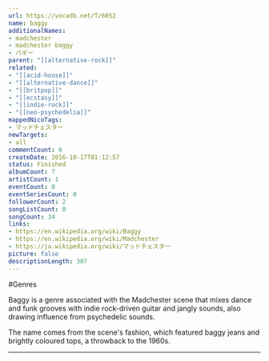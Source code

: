 ```yaml
---
url: https://vocadb.net/T/6052
name: baggy
additionalNames: 
- madchester
- madchester baggy
- バギー
parent: "[[alternative-rock]]"
related:
- "[[acid-house]]"
- "[[alternative-dance]]"
- "[[britpop]]"
- "[[ecstasy]]"
- "[[indie-rock]]"
- "[[neo-psychedelia]]"
mappedNicoTags:
- マッドチェスター
newTargets:
- all
commentCount: 0
createDate: 2016-10-17T01:12:57
status: Finished
albumCount: 7
artistCount: 1
eventCount: 0
eventSeriesCount: 0
followerCount: 2
songListCount: 0
songCount: 34
links: 
- https://en.wikipedia.org/wiki/Baggy
- https://en.wikipedia.org/wiki/Madchester
- https://ja.wikipedia.org/wiki/マッドチェスター
picture: false
descriptionLength: 307
---
```


#Genres

Baggy is a genre associated with the Madchester scene that mixes dance and funk grooves with indie rock-driven guitar and jangly sounds, also drawing influence from psychedelic sounds.

The name comes from the scene's fashion, which featured baggy jeans and brightly coloured tops, a throwback to the 1960s.

---

